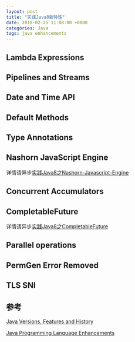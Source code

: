 ```yaml
---
layout: post
title: "实践Java8新特性"
date: 2018-02-25 11:08:00 +0800
categories: Java
tags: java enhancements
---
```


## Lambda Expressions 

## Pipelines and Streams  

## Date and Time API  

## Default Methods  

## Type Annotations  

## Nashorn JavaScript Engine  

详情请异步[实践Java8之Nashorn-Javascript-Engine](/java/2018/03/29/实践Java8之Nashorn-Javascript-Engine.html)

## Concurrent Accumulators  

## CompletableFuture

详情请异步[实践Java8之CompletableFuture](/java/2018/03/30/实践Java8之CompletableFuture.html)

## Parallel operations  

## PermGen Error Removed  

## TLS SNI  

## 参考

[Java Versions, Features and History](https://javapapers.com/core-java/java-features-and-history/)

[Java Programming Language Enhancements](https://docs.oracle.com/javase/8/docs/technotes/guides/language/enhancements.html)